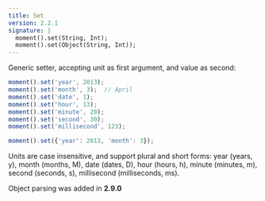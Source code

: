 ```yaml
---
title: Set
version: 2.2.1
signature: |
  moment().set(String, Int);
  moment().set(Object(String, Int));
---
```



Generic setter, accepting unit as first argument, and value as second:

```javascript
moment().set('year', 2013);
moment().set('month', 3);  // April
moment().set('date', 1);
moment().set('hour', 13);
moment().set('minute', 20);
moment().set('second', 30);
moment().set('millisecond', 123);

moment().set({'year': 2013, 'month': 3});
```

Units are case insensitive, and support plural and short forms: year (years,
y), month (months, M), date (dates, D), hour (hours, h), minute (minutes, m),
second (seconds, s), millisecond (milliseconds, ms).

Object parsing was added in **2.9.0**
